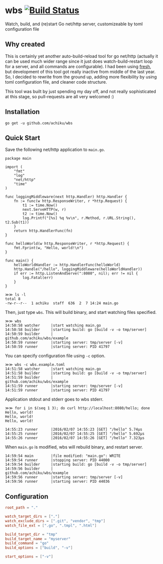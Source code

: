 # wbs [![Build Status](https://travis-ci.org/achiku/wbs.svg?branch=master)](https://travis-ci.org/achiku/wbs)

Watch, build, and (re)start Go net/http server, customizeable by toml configuration file


## Why created

This is certainly yet another auto-build-reload tool for go net/http (actually it can be used much wider range since it just does watch-build-restart loop for a server, and all commands are configurable). I had been using [fresh](https://github.com/pilu/fresh), but development of this tool got really inactive from middle of the last year. So, I decided to rewrite from the ground up, adding more flexibility by using toml configuration file, and cleaner code structure.

This tool was built by just spending my day off, and not really sophisticated at this stage, so pull-requests are all very welcomed :)


## Installation

```
go get -u github.com/achiku/wbs
```

## Quick Start

Save the following net/http application to `main.go`.

```golang
package main

import (
	"fmt"
	"log"
	"net/http"
	"time"
)

func loggingMiddleware(next http.Handler) http.Handler {
	fn := func(w http.ResponseWriter, r *http.Request) {
		t1 := time.Now()
		next.ServeHTTP(w, r)
		t2 := time.Now()
		log.Printf("[%s] %q %v\n", r.Method, r.URL.String(), t2.Sub(t1))
	}
	return http.HandlerFunc(fn)
}

func helloWorld(w http.ResponseWriter, r *http.Request) {
	fmt.Fprint(w, "Hello, world!\n")
}

func main() {
	helloWorldHandler := http.HandlerFunc(helloWorld)
	http.Handle("/hello", loggingMiddleware(helloWorldHandler))
	if err := http.ListenAndServe(":8080", nil); err != nil {
		log.Fatal(err)
	}
}
```

```
≫≫ ls -l
total 8
-rw-r--r--  1 achiku  staff  636  2  7 14:24 main.go
```

Then, just type `wbs`. This will build binary, and start watching files specified.

```
≫≫ wbs
14:50:58 watcher     |start watching main.go
14:50:58 builder     |starting build: go [build -v -o tmp/server]
14:50:59 builder     |
github.com/achiku/wbs/example
14:50:59 runner      |starting server: tmp/server [-v]
14:50:59 runner      |starting server: PID 41797
```

You can specify configuration file using `-c` option.

```
≫≫ wbs -c wbs.example.toml
14:51:58 watcher     |start watching main.go
14:51:58 builder     |starting build: go [build -v -o tmp/server]
14:51:59 builder     |
github.com/achiku/wbs/example
14:51:59 runner      |starting server: tmp/server [-v]
14:51:59 runner      |starting server: PID 41797
```

Application stdout and stderr goes to wbs stderr.

```
≫≫ for i in $(seq 1 3); do curl http://localhost:8080/hello; done
Hello, world!
Hello, world!
Hello, world!
```

```
14:55:23 runner      |2016/02/07 14:55:23 [GET] "/hello" 5.74µs
14:55:25 runner      |2016/02/07 14:55:25 [GET] "/hello" 5.692µs
14:55:26 runner      |2016/02/07 14:55:26 [GET] "/hello" 7.323µs
```

When `main.go` is modified, wbs will rebuild binary, and restart server.

```
14:59:54 main        |file modified: "main.go": WRITE
14:59:54 runner      |stopping server: PID 44000
14:59:54 builder     |starting build: go [build -v -o tmp/server]
14:59:56 builder     |
github.com/achiku/wbs/example
14:59:56 runner      |starting server: tmp/server [-v]
14:59:56 runner      |starting server: PID 44036
```


## Configuration

```toml
root_path = "."

watch_target_dirs = ["."]
watch_exclude_dirs = [".git", "vendor", "tmp"]
watch_file_ext = [".go", ".tmpl", ".html"]

build_target_dir = "tmp"
build_target_name = "myserver"
build_command = "go"
build_options = ["build", "-v"]

start_options = ["-v"]
```
